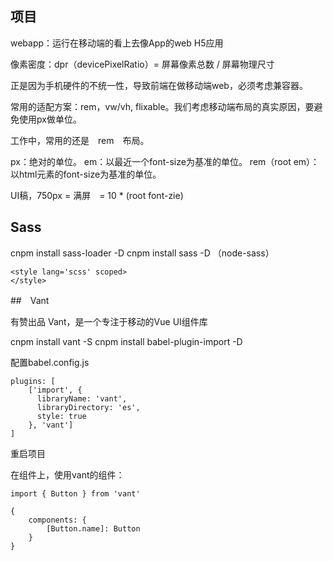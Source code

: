 ## 项目

webapp：运行在移动端的看上去像App的web H5应用

像素密度：dpr（devicePixelRatio）= 屏幕像素总数 / 屏幕物理尺寸

正是因为手机硬件的不统一性，导致前端在做移动端web，必须考虑兼容器。

常用的适配方案：rem，vw/vh, flixable。我们考虑移动端布局的真实原因，要避免使用px做单位。

工作中，常用的还是　rem　布局。

px：绝对的单位。
em：以最近一个font-size为基准的单位。
rem（root em）：以html元素的font-size为基准的单位。

UI稿，750px = 满屏　= 10 * (root font-zie)


## Sass

cnpm install sass-loader -D
cnpm install sass -D   （node-sass）
```
<style lang='scss' scoped>
</style>
```

##　Vant

有赞出品
Vant，是一个专注于移动的Vue UI组件库

cnpm install vant -S
cnpm install babel-plugin-import -D

配置babel.config.js
```
plugins: [
    ['import', {
      libraryName: 'vant',
      libraryDirectory: 'es',
      style: true
    }, 'vant']
]
```
重启项目

在组件上，使用vant的组件：
```
import { Button } from 'vant'

{
    components: {
        [Button.name]: Button
    }
}
````